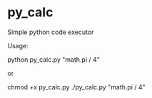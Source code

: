 # py_calc
Simple python code executor

Usage:

python py_calc.py "math.pi / 4"

or

chmod +x py_calc.py
./py_calc.py "math.pi / 4"
